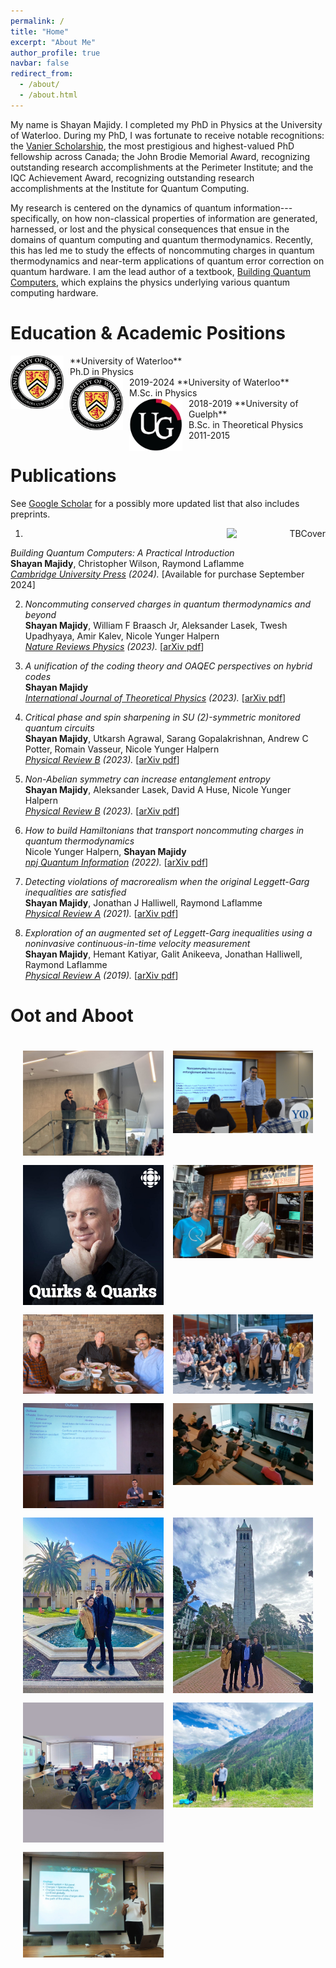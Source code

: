 ```yaml
---
permalink: /
title: "Home"
excerpt: "About Me"
author_profile: true
navbar: false
redirect_from: 
  - /about/
  - /about.html
---
```


<!--My name is Shayan Majidy. I am currently a [Vanier Scholar](https://vanier.gc.ca/en/home-accueil.html) at the University of Waterloo and a resident PhD student at the Perimeter Institute for Theoretical Physics.-->

My name is Shayan Majidy. I completed my PhD in Physics at the University of Waterloo. During my PhD, I was fortunate to receive notable recognitions: the [Vanier Scholarship](https://vanier.gc.ca/en/home-accueil.html), the most prestigious and highest-valued PhD fellowship across Canada; the John Brodie Memorial Award, recognizing outstanding research accomplishments at the Perimeter Institute; and the IQC Achievement Award, recognizing outstanding research accomplishments at the Institute for Quantum Computing.

My research is centered on the dynamics of quantum information---specifically, on how non-classical properties of information are generated, harnessed, or lost and the physical consequences that ensue in the domains of quantum computing and quantum thermodynamics. Recently, this has led me to study the effects of noncommuting charges in quantum thermodynamics and near-term applications of quantum error correction on quantum hardware. I am the lead author of a textbook, [Building Quantum Computers](https://www.amazon.com/Building-Quantum-Computers-Practical-Introduction/dp/1009417010), which explains the physics underlying various quantum computing hardware.

Education & Academic Positions
======
<img src="images/UW_Logo.png" alt="UW logo" style="float:left; text-align:right; height:85px; padding-right: 10px; padding-bottom:8px" /> 
**University of Waterloo** <br> Ph.D in Physics <br> 2019-2024

<img src="images/UW_Logo.png" alt="UW Logo" style="float:left; text-align:right; height:85px; padding-right: 10px; padding-bottom:8px" /> 
**University of Waterloo** <br> M.Sc. in Physics <br> 2018-2019

<img src="images/UG_Logo.png" alt="UofG Logo" style="float:left; text-align:right; height:85px; padding-right: 10px; padding-bottom:8px" /> 
**University of Guelph** <br> B.Sc. in Theoretical Physics <br> 2011-2015

Publications
======  
See [Google Scholar](https://scholar.google.ca/citations?user=rLyCWhoAAAAJ&hl=en) for a possibly more updated list that also includes preprints.

1. <img src="images/Cover.png" alt="TBCover" style="float:right; text-align:right; width:33%; padding-left: 8px; padding-bottom:8px" />
_Building Quantum Computers: A Practical Introduction_ <br>
**Shayan Majidy**, Christopher Wilson, Raymond Laflamme<br>
*[Cambridge University Press](https://www.cambridge.org/highereducation/books/building-quantum-computers/6A73C509D3E0F5F0A566A11F6A566A90#overview) (2024).* [Available for purchase September 2024]

2. _Noncommuting conserved charges in quantum thermodynamics and beyond_ <br>
**Shayan Majidy**, William F Braasch Jr, Aleksander Lasek, Twesh Upadhyaya, Amir Kalev, Nicole Yunger Halpern<br>
*[Nature Reviews Physics](https://www.nature.com/articles/s42254-023-00641-9) (2023).* [<a href="https://arxiv.org/pdf/2306.00054.pdf" target="_blank">arXiv pdf</a>]

1. _A unification of the coding theory and OAQEC perspectives on hybrid codes_ <br>
**Shayan Majidy**<br>
*[International Journal of Theoretical Physics](https://link.springer.com/article/10.1007/s10773-023-05439-0) (2023).* [<a href="https://arxiv.org/pdf/1806.03702.pdf" target="_blank">arXiv pdf</a>]

1. _Critical phase and spin sharpening in SU (2)-symmetric monitored quantum circuits_ <br>
**Shayan Majidy**, Utkarsh Agrawal, Sarang Gopalakrishnan, Andrew C Potter, Romain Vasseur, Nicole Yunger Halpern<br>
*[Physical Review B](https://journals.aps.org/prb/abstract/10.1103/PhysRevB.108.054307) (2023).* [<a href="https://arxiv.org/pdf/2305.13356.pdf" target="_blank">arXiv pdf</a>]

1. _Non-Abelian symmetry can increase entanglement entropy_ <br>
**Shayan Majidy**, Aleksander Lasek, David A Huse, Nicole Yunger Halpern <br>
*[Physical Review B](https://journals.aps.org/prb/abstract/10.1103/PhysRevB.107.045102) (2023).* [<a href="https://arxiv.org/pdf/2209.14303.pdf" target="_blank">arXiv pdf</a>]

1. _How to build Hamiltonians that transport noncommuting charges in quantum thermodynamics_ <br>
Nicole Yunger Halpern, **Shayan Majidy** <br>
*[npj Quantum Information](https://www.nature.com/articles/s41534-022-00516-4) (2022).* [<a href="https://arxiv.org/pdf/2103.14041.pdf" target="_blank">arXiv pdf</a>]

1. _Detecting violations of macrorealism when the original Leggett-Garg inequalities are satisfied_ <br>
**Shayan Majidy**, Jonathan J Halliwell, Raymond Laflamme<br>
*[Physical Review A](https://journals.aps.org/pra/abstract/10.1103/PhysRevA.103.062212) (2021).* [<a href="https://arxiv.org/pdf/2101.12266.pdf" target="_blank">arXiv pdf</a>]

1. _Exploration of an augmented set of Leggett-Garg inequalities using a noninvasive continuous-in-time velocity measurement_ <br>
**Shayan Majidy**, Hemant Katiyar, Galit Anikeeva, Jonathan Halliwell, Raymond Laflamme<br>
*[Physical Review A](https://journals.aps.org/pra/abstract/10.1103/PhysRevA.100.042325) (2019).* [<a href="https://arxiv.org/abs/1907.05489" target="_blank">arXiv pdf</a>]


Oot and Aboot
======  
<!-- Add the gallery below -->
<div class="gallery">
    <div class="gallery-item">
        <img src="images/Brodie.jpeg" alt="Image 1">
        <div class="caption">Recieving the John Brodie (May 21, 2024) </div>
    </div>
    <div class="gallery-item">
        <img src="images/Yale.jpeg" alt="Image 1">
        <div class="caption">YQI Talk, Yale (Jam 16, 2024) </div>
    </div>
    <div class="gallery-item">
        <img src="images/Quirks.jpeg" alt="Image 3">
        <div class="caption"> I was on CBC Radio's Quirks and Quarks (Dec 30, 2023)</div>
    </div>
    <div class="gallery-item">
        <img src="images/Princeton.jpeg" alt="Image 3">
        <div class="caption"> From my semester as a visiting student in Sarang's group, Princeton (Sep 14, 2023)</div>
    </div>
    <div class="gallery-item">
        <img src="images/Dinner.jpeg" alt="Image 3">
        <div class="caption"> Dinner with Raymond Laflamme and John Preskill (Aug 1, 2023)</div>
    </div>
    <div class="gallery-item">
        <img src="images/RayBDay.jpeg" alt="Image 3">
        <div class="caption"> I had the pleasure of organizing Ray's birthday conference, University of Waterloo (July 17, 2023)</div>
    </div>
    <div class="gallery-item">
        <img src="images/RQS.jpeg" alt="Image 3">
        <div class="caption"> RQS annual workshop, University of Maryland (June 22, 2023)</div>
    </div>
    <div class="gallery-item">
        <img src="images/IQl.jpeg" alt="Image 2">
        <div class="caption"> InfoQ Seminar, Institut Quantique (Mar 28, 2023) </div>
    </div>
    <div class="gallery-item">
        <img src="images/Stanford.jpeg" alt="Image 3">
        <div class="caption"> Visiting Xiaoliang Qi's Group, Stanford (Feb 24, 2023)</div>
    </div>
    <div class="gallery-item">
        <img src="images/Berkeley.jpeg" alt="Image 3">
        <div class="caption"> After my Redwood seminar, Berkeley (Feb 22, 2023)</div>
    </div>
    <div class="gallery-item">
        <img src="images/UofT.jpeg" alt="Image 3">
        <div class="caption"> CQIQC seminar, University of Toronto (Feb 3, 2023)</div>
    </div>
    <div class="gallery-item">
        <img src="images/Telluride.jpeg" alt="Image 3">
        <div class="caption"> Post talk hike, Telluride (July 22, 2022)</div>
    </div>
    <div class="gallery-item">
        <img src="images/RQS1.jpeg" alt="Image 3">
        <div class="caption"> RQS seminar, University of Maryland (Aug 2, 2022)</div>
    </div>
    <!-- Add more gallery items as needed -->
</div>

<style>
    .gallery {
        display: grid;
        grid-template-columns: repeat(2, 1fr); /* Set the grid to be 2 columns wide */
        grid-auto-rows: minmax(100px, auto); /* Flexible row heights */
        gap: 15px;
        align-items: start; /* Align items to the start of the grid cell */
        padding: 20px;
    }
    .gallery-item {
        position: relative;
        display: block; /* Ensure items are block to fill cells */
    }
    .gallery-item img {
        width: 100%;
        height: auto;
        display: block;
    }
    .caption {
        position: absolute;
        bottom: 0;
        left: 0;
        width: 100%;
        background: rgba(0, 0, 0, 0.5);
        color: #fff;
        text-align: center;
        padding: 10px 0;
        font-size: 16px;
        display: none; /* Initially hide the caption */
    }
    .gallery-item:hover .caption {
        display: block; /* Display the caption on hover */
    }

    /* Media query for smaller screens */
    @media (max-width: 600px) {
        .gallery {
            grid-template-columns: 1fr; /* Change to 1 column for smaller screens */
        }
    }
</style>

